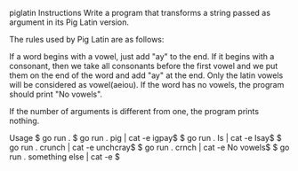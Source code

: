 piglatin
Instructions
Write a program that transforms a string passed as argument in its Pig Latin version.

The rules used by Pig Latin are as follows:

If a word begins with a vowel, just add "ay" to the end.
If it begins with a consonant, then we take all consonants before the first vowel and we put them on the end of the word and add "ay" at the end.
Only the latin vowels will be considered as vowel(aeiou).
If the word has no vowels, the program should print "No vowels".

If the number of arguments is different from one, the program prints nothing.

Usage
$ go run .
$ go run . pig | cat -e
igpay$
$ go run . Is | cat -e
Isay$
$ go run . crunch | cat -e
unchcray$
$ go run . crnch | cat -e
No vowels$
$ go run . something else | cat -e
$